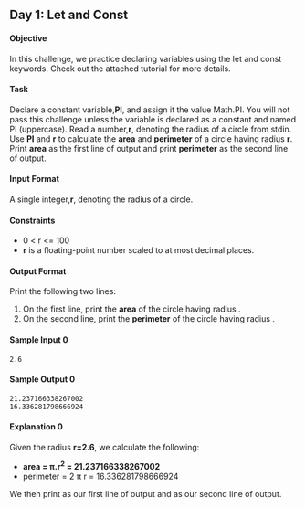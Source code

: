## Day 1: Let and Const 
#### Objective

In this challenge, we practice declaring variables using the let and const keywords. Check out the attached tutorial for more details.

#### Task

Declare a constant variable,**PI**, and assign it the value Math.PI. You will not pass this challenge unless the variable is declared as a constant and named PI (uppercase).
Read a number,**r**, denoting the radius of a circle from stdin.
Use **PI** and **r** to calculate the **area** and **perimeter** of a circle having radius **r**.
Print **area** as the first line of output and print **perimeter** as the second line of output.
#### Input Format

A single integer,**r**, denoting the radius of a circle.

#### Constraints
* 0 < r <= 100
* **r** is a floating-point number scaled to at most  decimal places.
#### Output Format

Print the following two lines:

1. On the first line, print the **area** of the circle having radius .
2. On the second line, print the **perimeter** of the circle having radius .
#### Sample Input 0

	2.6
#### Sample Output 0

	21.237166338267002
	16.336281798666924
#### Explanation 0

Given the radius **r=2.6**, we calculate the following:
* **area = π.r<sup>2</sup> = 21.237166338267002**
* perimeter = 2 π r = 16.336281798666924

We then print  as our first line of output and  as our second line of output.
